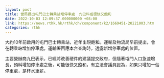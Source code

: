 ```yaml
---
layout: post
title: 當局提出屯門巴士轉乘站增停車處　九巴料或很快又飽和
date: 2022-10-03 12:09:37.000000000 +08:00
link: https://news.rthk.hk/rthk/ch/component/k2/1669451-20221003.htm
categories: rthk
---
```


大約10年前啟用的屯門巴士轉乘站，近年出現飽和。運輸及物流局早前提出，會在轉乘站增加停車處，運輸署回應本台查詢時，透露新增停車處的位置。

主要營辦商九巴表示，已經將改善硬件的建議提交政府，但隨著屯門人口急速增長，預料增加停車處之後，可能很快又飽和。有立法會議員認為，如果只增加一個停車處，是杯水車薪。
